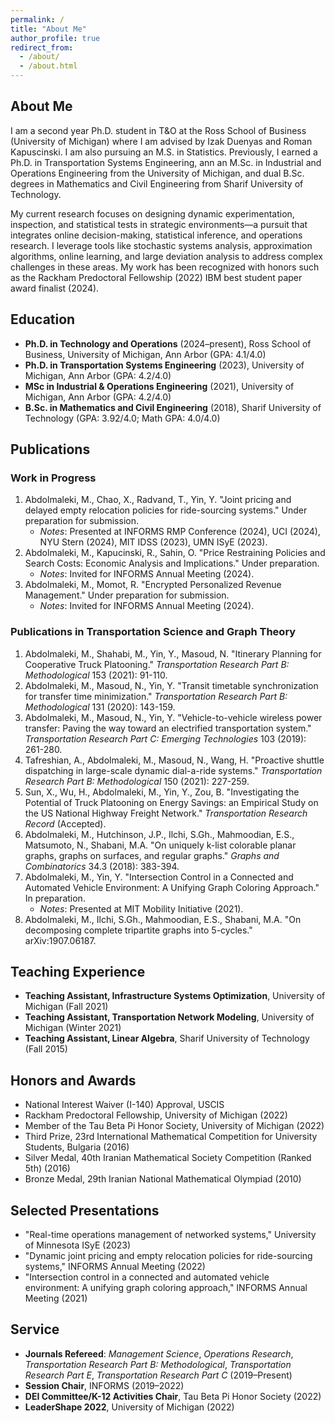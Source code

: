 ```yaml
---
permalink: /
title: "About Me"
author_profile: true
redirect_from: 
  - /about/
  - /about.html
---
```


## About Me

I am a second year Ph.D. student in T\&O at the Ross School of Business (University of Michigan) where I am advised by Izak Duenyas and Roman Kapuscinski. I am also pursuing an M.S. in Statistics. Previously, I earned a Ph.D. in Transportation Systems Engineering, ann an M.Sc. in Industrial and Operations Engineering from the University of Michigan, and dual B.Sc. degrees in Mathematics and Civil Engineering from Sharif University of Technology.

My current research focuses on designing dynamic experimentation, inspection, and statistical tests in strategic environments—a pursuit that integrates online decision-making, statistical inference, and operations research. I leverage tools like stochastic systems analysis, approximation algorithms, online learning, and large deviation analysis to address complex challenges in these areas. My work has been recognized with honors such as the Rackham Predoctoral Fellowship (2022) IBM best student paper award finalist (2024).


## Education
- **Ph.D. in Technology and Operations** (2024–present), Ross School of Business, University of Michigan, Ann Arbor  (GPA: 4.1/4.0)
- **Ph.D. in Transportation Systems Engineering** (2023), University of Michigan, Ann Arbor  (GPA: 4.2/4.0)
- **MSc in Industrial & Operations Engineering** (2021), University of Michigan, Ann Arbor (GPA: 4.2/4.0)  
- **B.Sc. in Mathematics and Civil Engineering** (2018), Sharif University of Technology (GPA: 3.92/4.0; Math GPA: 4.0/4.0)

## Publications

### Work in Progress
1. Abdolmaleki, M., Chao, X., Radvand, T., Yin, Y. "Joint pricing and delayed empty relocation policies for ride-sourcing systems." Under preparation for submission.  
   - *Notes*: Presented at INFORMS RMP Conference (2024), UCI (2024), NYU Stern (2024), MIT IDSS (2023), UMN ISyE (2023).  
2. Abdolmaleki, M., Kapucinski, R., Sahin, O. "Price Restraining Policies and Search Costs: Economic Analysis and Implications." Under preparation.  
   - *Notes*: Invited for INFORMS Annual Meeting (2024).  
3. Abdolmaleki, M., Momot, R. "Encrypted Personalized Revenue Management." Under preparation for submission.  
   - *Notes*: Invited for INFORMS Annual Meeting (2024).  

### Publications in Transportation Science and Graph Theory
1. Abdolmaleki, M., Shahabi, M., Yin, Y., Masoud, N. "Itinerary Planning for Cooperative Truck Platooning." *Transportation Research Part B: Methodological* 153 (2021): 91-110.  
2. Abdolmaleki, M., Masoud, N., Yin, Y. "Transit timetable synchronization for transfer time minimization." *Transportation Research Part B: Methodological* 131 (2020): 143-159.  
3. Abdolmaleki, M., Masoud, N., Yin, Y. "Vehicle-to-vehicle wireless power transfer: Paving the way toward an electrified transportation system." *Transportation Research Part C: Emerging Technologies* 103 (2019): 261-280.  
4. Tafreshian, A., Abdolmaleki, M., Masoud, N., Wang, H. "Proactive shuttle dispatching in large-scale dynamic dial-a-ride systems." *Transportation Research Part B: Methodological* 150 (2021): 227-259.  
5. Sun, X., Wu, H., Abdolmaleki, M., Yin, Y., Zou, B. "Investigating the Potential of Truck Platooning on Energy Savings: an Empirical Study on the US National Highway Freight Network." *Transportation Research Record* (Accepted).  
6. Abdolmaleki, M., Hutchinson, J.P., Ilchi, S.Gh., Mahmoodian, E.S., Matsumoto, N., Shabani, M.A. "On uniquely k-list colorable planar graphs, graphs on surfaces, and regular graphs." *Graphs and Combinatorics* 34.3 (2018): 383-394.  
7. Abdolmaleki, M., Yin, Y. "Intersection Control in a Connected and Automated Vehicle Environment: A Unifying Graph Coloring Approach." In preparation.  
   - *Notes*: Presented at MIT Mobility Initiative (2021).  
8. Abdolmaleki, M., Ilchi, S.Gh., Mahmoodian, E.S., Shabani, M.A. "On decomposing complete tripartite graphs into 5-cycles." arXiv:1907.06187.  

## Teaching Experience
- **Teaching Assistant, Infrastructure Systems Optimization**, University of Michigan (Fall 2021)  
- **Teaching Assistant, Transportation Network Modeling**, University of Michigan (Winter 2021)  
- **Teaching Assistant, Linear Algebra**, Sharif University of Technology (Fall 2015)

## Honors and Awards
- National Interest Waiver (I-140) Approval, USCIS  
- Rackham Predoctoral Fellowship, University of Michigan (2022)  
- Member of the Tau Beta Pi Honor Society, University of Michigan (2022)  
- Third Prize, 23rd International Mathematical Competition for University Students, Bulgaria (2016)  
- Silver Medal, 40th Iranian Mathematical Society Competition (Ranked 5th) (2016)  
- Bronze Medal, 29th Iranian National Mathematical Olympiad (2010)

## Selected Presentations
- "Real-time operations management of networked systems," University of Minnesota ISyE (2023)  
- "Dynamic joint pricing and empty relocation policies for ride-sourcing systems," INFORMS Annual Meeting (2022)  
- "Intersection control in a connected and automated vehicle environment: A unifying graph coloring approach," INFORMS Annual Meeting (2021)

## Service
- **Journals Refereed**: *Management Science*, *Operations Research*, *Transportation Research Part B: Methodological*, *Transportation Research Part E*, *Transportation Research Part C* (2019–Present)  
- **Session Chair**, INFORMS (2019–2022)  
- **DEI Committee/K-12 Activities Chair**, Tau Beta Pi Honor Society (2022)  
- **LeaderShape 2022**, University of Michigan (2022)